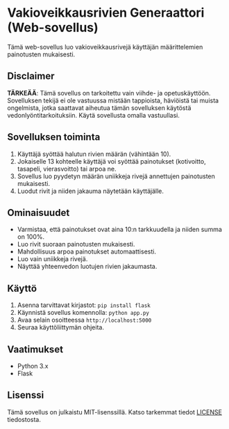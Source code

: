 # Vakioveikkausrivien Generaattori (Web-sovellus)

Tämä web-sovellus luo vakioveikkausrivejä käyttäjän määrittelemien painotusten mukaisesti.

## Disclaimer

**TÄRKEÄÄ**: Tämä sovellus on tarkoitettu vain viihde- ja opetuskäyttöön. Sovelluksen tekijä ei ole 
vastuussa mistään tappioista, häviöistä tai muista ongelmista, jotka saattavat aiheutua tämän 
sovelluksen käytöstä vedonlyöntitarkoituksiin. Käytä sovellusta omalla vastuullasi.

## Sovelluksen toiminta

1. Käyttäjä syöttää halutun rivien määrän (vähintään 10).
2. Jokaiselle 13 kohteelle käyttäjä voi syöttää painotukset (kotivoitto, tasapeli, vierasvoitto) tai arpoa ne.
3. Sovellus luo pyydetyn määrän uniikkeja rivejä annettujen painotusten mukaisesti.
4. Luodut rivit ja niiden jakauma näytetään käyttäjälle.

## Ominaisuudet

- Varmistaa, että painotukset ovat aina 10:n tarkkuudella ja niiden summa on 100%.
- Luo rivit suoraan painotusten mukaisesti.
- Mahdollisuus arpoa painotukset automaattisesti.
- Luo vain uniikkeja rivejä.
- Näyttää yhteenvedon luotujen rivien jakaumasta.

## Käyttö

1. Asenna tarvittavat kirjastot: `pip install flask`
2. Käynnistä sovellus komennolla: `python app.py`
3. Avaa selain osoitteessa `http://localhost:5000`
4. Seuraa käyttöliittymän ohjeita.

## Vaatimukset

- Python 3.x
- Flask

## Lisenssi

Tämä sovellus on julkaistu MIT-lisenssillä. Katso tarkemmat tiedot [LICENSE](LICENSE) tiedostosta.
